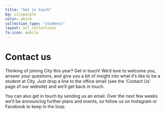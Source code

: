 ```yaml
---
title: "Get in touch"
bg: citypurple
color: white
collection_type: "students"
layout: all_collections
fa-icon: mobile
---
```


# Contact us
Thinking of joining City this year? Get in touch! We’d love to welcome you, answer your questions, and give
you a bit of insight into what it’s like to be a student at City.
Just drop a line to the office email (see the ‘Contact Us’ page of our website) and we’ll get back in touch.

You can also get in touch by sending us an email. Over the next few weeks we’ll be announcing further plans and events, so follow us on Instagram or Facebook to keep in the loop.
